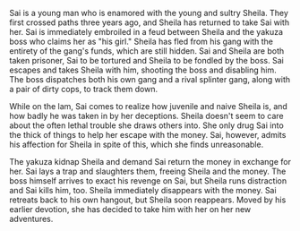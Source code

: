 Sai is a young man who is enamored with the young and sultry Sheila. They first crossed paths three years ago, and Sheila has returned to take Sai with her. Sai is immediately embroiled in a feud between Sheila and the yakuza boss who claims her as "his girl." Sheila has fled from his gang with the entirety of the gang's funds, which are still hidden. Sai and Sheila are both taken prisoner, Sai to be tortured and Sheila to be fondled by the boss. Sai escapes and takes Sheila with him, shooting the boss and disabling him. The boss dispatches both his own gang and a rival splinter gang, along with a pair of dirty cops, to track them down.

While on the lam, Sai comes to realize how juvenile and naive Sheila is, and how badly he was taken in by her deceptions. Sheila doesn't seem to care about the often lethal trouble she draws others into. She only drug Sai into the thick of things to help her escape with the money. Sai, however, admits his affection for Sheila in spite of this, which she finds unreasonable.

The yakuza kidnap Sheila and demand Sai return the money in exchange for her. Sai lays a trap and slaughters them, freeing Sheila and the money. The boss himself arrives to exact his revenge on Sai, but Sheila runs distraction and Sai kills him, too. Sheila immediately disappears with the money. Sai retreats back to his own hangout, but Sheila soon reappears. Moved by his earlier devotion, she has decided to take him with her on her new adventures.